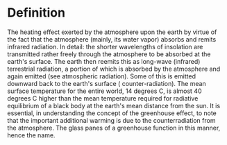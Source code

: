 # Definition

The heating effect exerted by the atmosphere upon the earth by virtue of
the fact that the atmosphere (mainly, its water vapor) absorbs and
remits infrared radiation. In detail: the shorter wavelengths of
insolation are transmitted rather freely through the atmosphere to be
absorbed at the earth's surface. The earth then reemits this as
long-wave (infrared) terrestrial radiation, a portion of which is
absorbed by the atmosphere and again emitted (see atmospheric
radiation). Some of this is emitted downward back to the earth's surface
( counter-radiation). The mean surface temperature for the entire world,
14 degrees C, is almost 40 degrees C higher than the mean temperature
required for radiative equilibrium of a black body at the earth's mean
distance from the sun. It is essential, in understanding the concept of
the greenhouse effect, to note that the important additional warming is
due to the counterradiation from the atmosphere. The glass panes of a
greenhouse function in this manner, hence the name.
